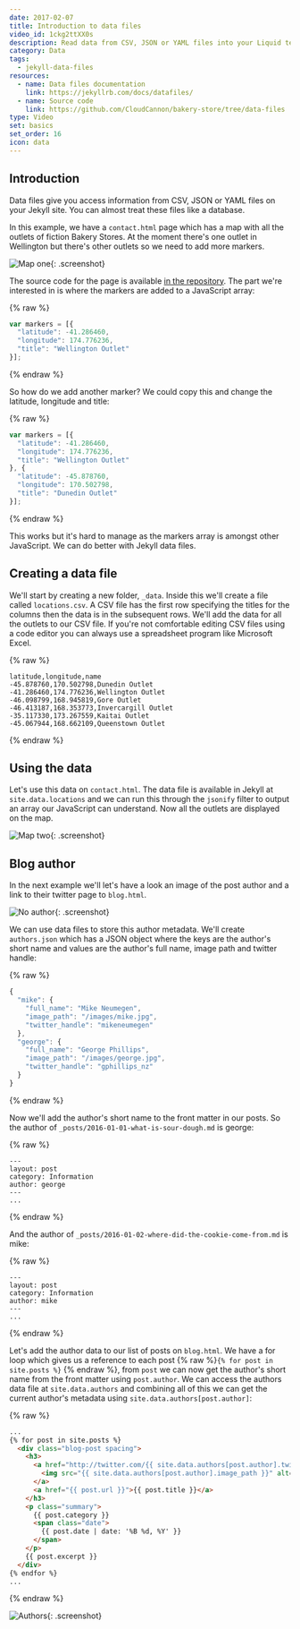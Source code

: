 ```yaml
---
date: 2017-02-07
title: Introduction to data files
video_id: 1ckg2ttXX0s
description: Read data from CSV, JSON or YAML files into your Liquid templates
category: Data
tags:
  - jekyll-data-files
resources:
  - name: Data files documentation
    link: https://jekyllrb.com/docs/datafiles/
  - name: Source code
    link: https://github.com/CloudCannon/bakery-store/tree/data-files
type: Video
set: basics
set_order: 16
icon: data
---
```

## Introduction

Data files give you access information from CSV, JSON or YAML files on your Jekyll site. You can almost treat these files like a database.

In this example, we have a `contact.html` page which has a map with all the outlets of fiction Bakery Stores. At the moment there's one outlet in Wellington but there's other outlets so we need to add more markers.

![Map one](/images/tutorials/data-files/map-one.png){: .screenshot}

The source code for the page is available [in the repository](https://github.com/CloudCannon/bakery-store/tree/data-files). The part we're  interested in is where the markers are added to a JavaScript array:

{% raw %}
~~~javascript
var markers = [{
  "latitude": -41.286460,
  "longitude": 174.776236,
  "title": "Wellington Outlet"
}];
~~~
{% endraw %}

So how do we add another marker? We could copy this and change the latitude, longitude and title:

{% raw %}
~~~javascript
var markers = [{
  "latitude": -41.286460,
  "longitude": 174.776236,
  "title": "Wellington Outlet"
}, {
  "latitude": -45.878760,
  "longitude": 170.502798,
  "title": "Dunedin Outlet"
}];
~~~
{% endraw %}

This works but it's hard to manage as the markers array is amongst other JavaScript. We can do better with Jekyll data files.

## Creating a data file

We'll start by creating a new folder, `_data`. Inside this we'll create a file called `locations.csv`. A CSV file has the first row specifying the titles for the columns then the data is in the subsequent rows. We'll add the data for all the outlets to our CSV file. If you're not comfortable editing CSV files using a code editor you can always use a spreadsheet program like Microsoft Excel.

{% raw %}
~~~text
latitude,longitude,name
-45.878760,170.502798,Dunedin Outlet
-41.286460,174.776236,Wellington Outlet
-46.098799,168.945819,Gore Outlet
-46.413187,168.353773,Invercargill Outlet
-35.117330,173.267559,Kaitai Outlet
-45.067944,168.662109,Queenstown Outlet
~~~
{% endraw %}

## Using the data

Let's use this data on `contact.html`. The data file is available in Jekyll at `site.data.locations` and we can run this through the `jsonify` filter to output an array our JavaScript can understand. Now all the outlets are displayed on the map.

![Map two](/images/tutorials/data-files/map-two.png){: .screenshot}

## Blog author

In the next example we'll let's have a look an image of the post author and a link to their twitter page to `blog.html`.

![No author](/images/tutorials/data-files/no-author.png){: .screenshot}

We can use data files to store this author metadata. We'll create `authors.json` which has a JSON object where the keys are the author's short name and values are the author's full name, image path and twitter handle:

{% raw %}
~~~javascript
{
  "mike": {
    "full_name": "Mike Neumegen",
    "image_path": "/images/mike.jpg",
    "twitter_handle": "mikeneumegen"
  },
  "george": {
    "full_name": "George Phillips",
    "image_path": "/images/george.jpg",
    "twitter_handle": "gphillips_nz"
  }
}
~~~
{% endraw %}


Now we'll add the author's short name to the front matter in our posts. So the author of `_posts/2016-01-01-what-is-sour-dough.md` is george:

{% raw %}
~~~text
---
layout: post
category: Information
author: george
---
...
~~~
{% endraw %}


And the author of `_posts/2016-01-02-where-did-the-cookie-come-from.md` is mike:

{% raw %}
~~~text
---
layout: post
category: Information
author: mike
---
...
~~~
{% endraw %}

Let's add the author data to our list of posts on `blog.html`. We have a for loop which gives us a reference to each post {% raw %}`{% for post in site.posts %}` {% endraw %}, from  `post` we can now get the author's short name from the front matter using `post.author`. We can access the authors data file at `site.data.authors` and combining all of this we can get the current author's metadata using `site.data.authors[post.author]`:

{% raw %}
~~~html
...
{% for post in site.posts %}
  <div class="blog-post spacing">
    <h3>
      <a href="http://twitter.com/{{ site.data.authors[post.author].twitter_handle }}">
        <img src="{{ site.data.authors[post.author].image_path }}" alt="{{ site.data.authors[post.author].full_name }}" class="profile" />
      </a>
      <a href="{{ post.url }}">{{ post.title }}</a>
    </h3>
    <p class="summary">
      {{ post.category }}
      <span class="date">
        {{ post.date | date: '%B %d, %Y' }}
      </span>
    </p>
    {{ post.excerpt }}
  </div>
{% endfor %}
...
~~~
{% endraw %}

![Authors](/images/tutorials/data-files/authors.png){: .screenshot}
